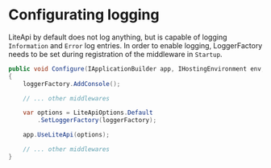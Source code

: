﻿---
Author: stanac
CreatedDate: 2017-03-30
Title: Configurating logging
RenderTitle: false
IsHtml: false
Id: configurating-logging
ParentPageId: install-and-configure
---

# Configurating logging

LiteApi by default does not log anything, but is capable of logging
`Information` and `Error` log entries. In order to enable logging, LoggerFactory
needs to be set during registration of the middleware in `Startup`.

```csharp
public void Configure(IApplicationBuilder app, IHostingEnvironment env, ILoggerFactory loggerFactory)
{
    loggerFactory.AddConsole();

    // ... other middlewares

    var options = LiteApiOptions.Default
        .SetLoggerFactory(loggerFactory);

    app.UseLiteApi(options);

    // ... other middlewares
}
```